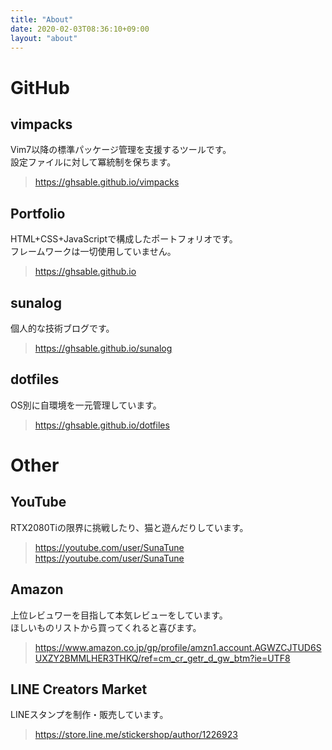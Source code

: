 ```yaml
---
title: "About"
date: 2020-02-03T08:36:10+09:00
layout: "about"
---
```


# GitHub
## vimpacks
Vim7以降の標準パッケージ管理を支援するツールです。  
設定ファイルに対して冪統制を保ちます。  
> https://ghsable.github.io/vimpacks  

## Portfolio
HTML+CSS+JavaScriptで構成したポートフォリオです。  
フレームワークは一切使用していません。  
> https://ghsable.github.io  

## sunalog
個人的な技術ブログです。  
> https://ghsable.github.io/sunalog  

## dotfiles
OS別に自環境を一元管理しています。  
> https://ghsable.github.io/dotfiles  

# Other
## YouTube
RTX2080Tiの限界に挑戦したり、猫と遊んだりしています。  
> https://youtube.com/user/SunaTune  
> https://youtube.com/user/SunaTune  

## Amazon
上位レビュワーを目指して本気レビューをしています。  
ほしいものリストから買ってくれると喜びます。  
> https://www.amazon.co.jp/gp/profile/amzn1.account.AGWZCJTUD6SUXZY2BMMLHER3THKQ/ref=cm_cr_getr_d_gw_btm?ie=UTF8  

## LINE Creators Market
LINEスタンプを制作・販売しています。  
> https://store.line.me/stickershop/author/1226923  

